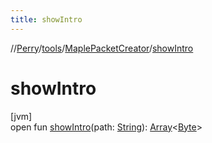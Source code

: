 ```yaml
---
title: showIntro
---
```

//[Perry](../../../index.html)/[tools](../index.html)/[MaplePacketCreator](index.html)/[showIntro](show-intro.html)



# showIntro



[jvm]\
open fun [showIntro](show-intro.html)(path: [String](https://docs.oracle.com/javase/8/docs/api/java/lang/String.html)): [Array](https://kotlinlang.org/api/latest/jvm/stdlib/kotlin/-array/index.html)<[Byte](https://kotlinlang.org/api/latest/jvm/stdlib/kotlin/-byte/index.html)>




